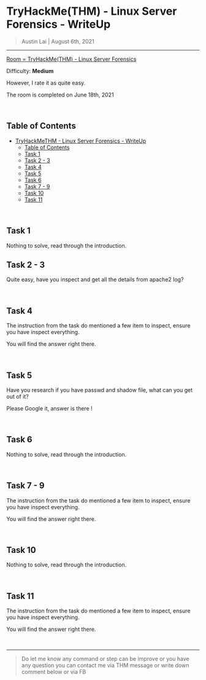 
# TryHackMe(THM) - Linux Server Forensics - WriteUp

> Austin Lai | August 6th, 2021

---

<!-- Description -->

[Room = TryHackMe(THM) - Linux Server Forensics](https://tryhackme.com/room/linuxserverforensics)

Difficulty: **Medium**

However, I rate it as quite easy.

The room is completed on June 18th, 2021

<!-- /Description -->

<br />

## Table of Contents

<!-- TOC -->

- [TryHackMeTHM - Linux Server Forensics - WriteUp](#tryhackmethm---linux-server-forensics---writeup)
    - [Table of Contents](#table-of-contents)
    - [Task 1](#task-1)
    - [Task 2 - 3](#task-2---3)
    - [Task 4](#task-4)
    - [Task 5](#task-5)
    - [Task 6](#task-6)
    - [Task 7 - 9](#task-7---9)
    - [Task 10](#task-10)
    - [Task 11](#task-11)

<!-- /TOC -->

<br />

## Task 1

Nothing to solve, read through the introduction.

## Task 2 - 3

Quite easy, have you inspect and get all the details from apache2 log?

<br />

## Task 4

The instruction from the task do mentioned a few item to inspect, ensure you have inspect everything.

You will find the answer right there.

<br />

## Task 5

Have you research if you have passwd and shadow file, what can you get out of it?

Please Google it, answer is there !

<br />

## Task 6

Nothing to solve, read through the introduction.

<br />

## Task 7 - 9

The instruction from the task do mentioned a few item to inspect, ensure you have inspect everything.

You will find the answer right there.

<br />

## Task 10

Nothing to solve, read through the introduction.

<br />

## Task 11

The instruction from the task do mentioned a few item to inspect, ensure you have inspect everything.

You will find the answer right there.

<br />

---

> Do let me know any command or step can be improve or you have any question you can contact me via THM message or write down comment below or via FB




